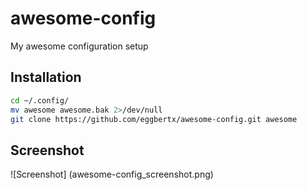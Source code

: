 # awesome-config
My awesome configuration setup

## Installation
```bash
cd ~/.config/
mv awesome awesome.bak 2>/dev/null
git clone https://github.com/eggbertx/awesome-config.git awesome
```
## Screenshot
![Screenshot] (awesome-config_screenshot.png)
